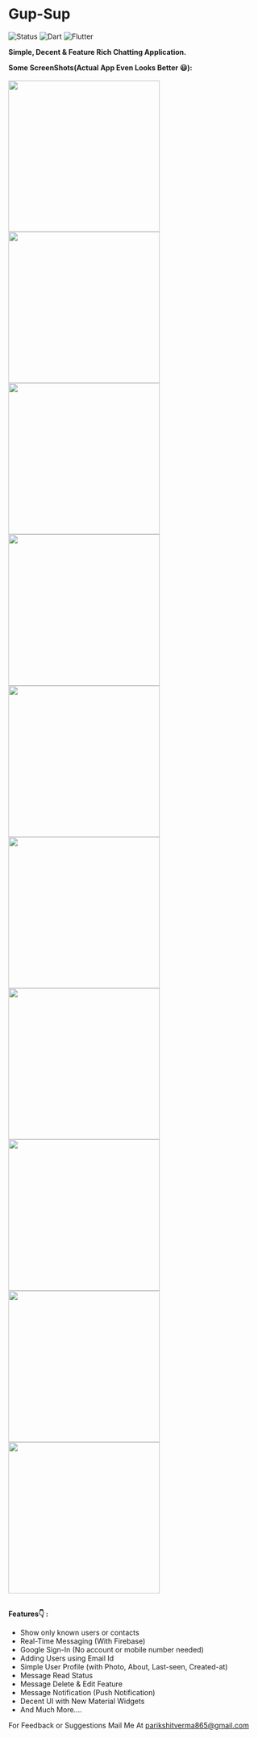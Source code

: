 # Gup-Sup
![Status](https://img.shields.io/badge/Status-Active-brightgreen)
![Dart](https://img.shields.io/badge/dart-100%25-brightgreen)
![Flutter](https://img.shields.io/badge/Flutter-Cross%20Platform-blue)

<b>Simple, Decent & Feature Rich Chatting Application.</b></br>


<b>Some ScreenShots(Actual App Even Looks Better 😃):</b></br><br>
<kbd>
<img src="ScreenShots/1 (2).jpg" width=300/>
<img src="ScreenShots/3 (2).jpg" width=300/>
<img src="ScreenShots/4 (2).jpg" width=300/>
<img src="ScreenShots/emoji.jpg" width=300/>
<img src="ScreenShots/msginfo.jpg" width=300/>
<img src="ScreenShots/msginfo2.jpg" width=300/>
<img src="ScreenShots/ownprofile.jpg" width=300/>
<img src="ScreenShots/userinfo dialog.jpg" width=300/>
<img src="ScreenShots/7.jpg" width=300/>
<img src="ScreenShots/8.jpg" width=300/>
</kbd>
<br>
<br>



<b>Features👇 : </b>
<ul>
<li>Show only known users or contacts
<li>Real-Time Messaging (With Firebase)
<li>Google Sign-In (No account or mobile number needed)
<li>Adding Users using Email Id
<li>Simple User Profile (with Photo, About, Last-seen, Created-at)
<li>Message Read Status
<li>Message Delete & Edit Feature
<li>Message Notification (Push Notification)
<li>Decent UI with New Material Widgets
<li>And Much More....
</ul>


<!--  <b>Note:</b> This Project is Much More Improved (i.e. Contains New Features)  -->
For Feedback or Suggestions Mail Me At parikshitverma865@gmail.com

